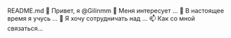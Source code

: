 README.md
👋 Привет, я @Gilinmm
👀 Меня интересует ...
🌱 В настоящее время я учусь ...
💞️ Я хочу сотрудничать над ...
📫 Как со мной связаться...


